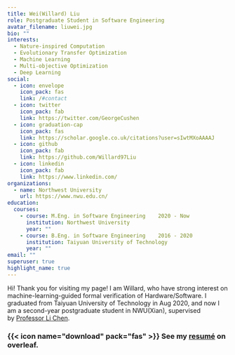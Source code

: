 ```yaml
---
title: Wei(Willard) Liu
role: Postgraduate Student in Software Engineering
avatar_filename: liuwei.jpg
bio: ""
interests:
  - Nature-inspired Computation
  - Evolutionary Transfer Optimization
  - Machine Learning
  - Multi-objective Optimization
  - Deep Learning
social:
  - icon: envelope
    icon_pack: fas
    link: /#contact
  - icon: twitter
    icon_pack: fab
    link: https://twitter.com/GeorgeCushen
  - icon: graduation-cap
    icon_pack: fas
    link: https://scholar.google.co.uk/citations?user=sIwtMXoAAAAJ
  - icon: github
    icon_pack: fab
    link: https://github.com/Willard97Liu
  - icon: linkedin
    icon_pack: fab
    link: https://www.linkedin.com/
organizations:
  - name: Northwest University
    url: https://www.nwu.edu.cn/
education:
  courses:
    - course: M.Eng. in Software Engineering    2020 - Now
      institution: Northwest University
      year: ""
    - course: B.Eng. in Software Engineering    2016 - 2020
      institution: Taiyuan University of Technology
      year: ""
email: ""
superuser: true
highlight_name: true
---
```

Hi! Thank you for visiting my page! I am Willard, who have strong interest on machine-learning-guided formal verification of Hardware/Software. I graduated from Taiyuan University of Technology in Aug 2020, and now I am a second-year postgraduate student in NWU(Xian), supervised by [Professor Li Chen](https://ist.nwu.edu.cn/info/1017/1269.htm).

### {{< icon name="download" pack="fas" >}} See my [resumé](https://www.overleaf.com/project/62d4dbf1884020cb4eacfa76) on overleaf.

